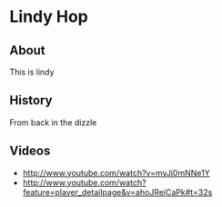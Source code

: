 # Lindy Hop

## About
This is lindy


## History
From back in the dizzle


## Videos
* http://www.youtube.com/watch?v=myJj0mNNe1Y
* http://www.youtube.com/watch?feature=player_detailpage&v=ahoJReiCaPk#t=32s
